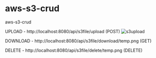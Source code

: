 # aws-s3-crud
aws-s3-crud


UPLOAD - http://localhost:8080/api/s3file/upload  (POST)
![s3upload](https://user-images.githubusercontent.com/11647032/133568437-1a075155-c650-4f19-b0a4-30f742c754d7.PNG)

DOWNLOAD - http://localhost:8080/api/s3file/download/temp.png  (GET)

DELETE -  http://localhost:8080/api/s3file/delete/temp.png  (DELETE)

